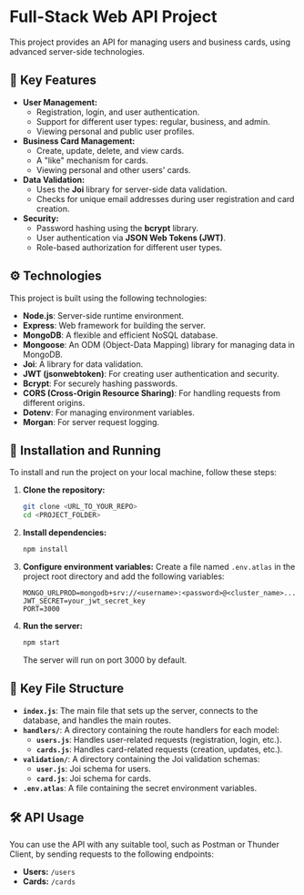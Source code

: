 # Full-Stack Web API Project

This project provides an API for managing users and business cards, using advanced server-side technologies.

## 🚀 Key Features

* **User Management:**
    * Registration, login, and user authentication.
    * Support for different user types: regular, business, and admin.
    * Viewing personal and public user profiles.
* **Business Card Management:**
    * Create, update, delete, and view cards.
    * A "like" mechanism for cards.
    * Viewing personal and other users' cards.
* **Data Validation:**
    * Uses the **Joi** library for server-side data validation.
    * Checks for unique email addresses during user registration and card creation.
* **Security:**
    * Password hashing using the **bcrypt** library.
    * User authentication via **JSON Web Tokens (JWT)**.
    * Role-based authorization for different user types.

## ⚙️ Technologies

This project is built using the following technologies:

* **Node.js**: Server-side runtime environment.
* **Express**: Web framework for building the server.
* **MongoDB**: A flexible and efficient NoSQL database.
* **Mongoose**: An ODM (Object-Data Mapping) library for managing data in MongoDB.
* **Joi**: A library for data validation.
* **JWT (jsonwebtoken)**: For creating user authentication and security.
* **Bcrypt**: For securely hashing passwords.
* **CORS (Cross-Origin Resource Sharing)**: For handling requests from different origins.
* **Dotenv**: For managing environment variables.
* **Morgan**: For server request logging.

## 🚀 Installation and Running

To install and run the project on your local machine, follow these steps:

1.  **Clone the repository:**
    ```bash
    git clone <URL_TO_YOUR_REPO>
    cd <PROJECT_FOLDER>
    ```
2.  **Install dependencies:**
    ```bash
    npm install
    ```
3.  **Configure environment variables:**
    Create a file named `.env.atlas` in the project root directory and add the following variables:
    ```
    MONGO_URLPROD=mongodb+srv://<username>:<password>@<cluster_name>...
    JWT_SECRET=your_jwt_secret_key
    PORT=3000
    ```
4.  **Run the server:**
    ```bash
    npm start
    ```
    The server will run on port 3000 by default.

## 📁 Key File Structure

* **`index.js`**: The main file that sets up the server, connects to the database, and handles the main routes.
* **`handlers/`**: A directory containing the route handlers for each model:
    * **`users.js`**: Handles user-related requests (registration, login, etc.).
    * **`cards.js`**: Handles card-related requests (creation, updates, etc.).
* **`validation/`**: A directory containing the Joi validation schemas:
    * **`user.js`**: Joi schema for users.
    * **`card.js`**: Joi schema for cards.
* **`.env.atlas`**: A file containing the secret environment variables.

## 🛠️ API Usage

You can use the API with any suitable tool, such as Postman or Thunder Client, by sending requests to the following endpoints:

* **Users:** `/users`
* **Cards:** `/cards`